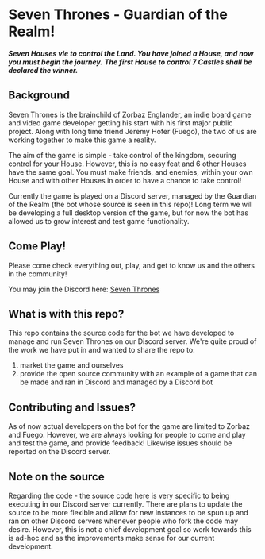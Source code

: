 # Seven Thrones - Guardian of the Realm!

**_Seven Houses vie to control the Land. You have joined a House, and now you must begin the journey._**
**_The first House to control 7 Castles shall be declared the winner._**

## Background

Seven Thrones is the brainchild of Zorbaz Englander, an indie board game and video game developer getting
his start with his first major public project. Along with long time friend Jeremy Hofer (Fuego), the two
of us are working together to make this game a reality.

The aim of the game is simple - take control of the kingdom, securing control for your House. However,
this is no easy feat and 6 other Houses have the same goal. You must make friends, and enemies, within
your own House and with other Houses in order to have a chance to take control!

Currently the game is played on a Discord server, managed by the Guardian of the Realm (the bot whose
source is seen in this repo)! Long term we will be developing a full desktop version of the game, but
for now the bot has allowed us to grow interest and test game functionality.

## Come Play!

Please come check everything out, play, and get to know us and the others in the community!

You may join the Discord here: [Seven Thrones](https://discord.gg/6c52Kv4)

## What is with this repo?

This repo contains the source code for the bot we have developed to manage and run Seven Thrones on our
Discord server. We're quite proud of the work we have put in and wanted to share the repo to:

1. market the game and ourselves
2. provide the open source community with an example of a game that can be made and ran in Discord and
   managed by a Discord bot

## Contributing and Issues?

As of now actual developers on the bot for the game are limited to Zorbaz and Fuego. However, we are
always looking for people to come and play and test the game, and provide feedback! Likewise issues
should be reported on the Discord server.

## Note on the source

Regarding the code - the source code here is very specific to being executing in our Discord server
currently. There are plans to update the source to be more flexible and allow for new instances to be
spun up and ran on other Discord servers whenever people who fork the code may desire. However, this is
not a chief development goal so work towards this is ad-hoc and as the improvements make sense for our
current development.
